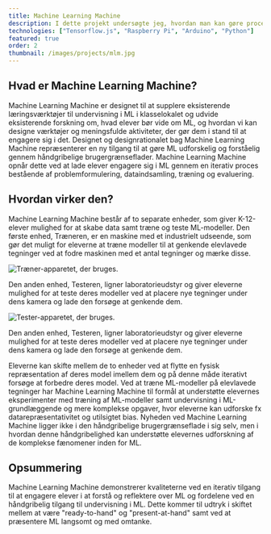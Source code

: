 ```yaml
---
title: Machine Learning Machine
description: I dette projekt undersøgte jeg, hvordan man kan gøre processer og aspekter af ML håndgribelige gennem designet af Machine Learning Machine; en håndgribelig brugergrænseflade, som gør det muligt for studerende at skabe deres egne datasæt ved hjælp af pen og papir og iterativt opbygge og teste ML-modeller med disse data.
technologies: ["Tensorflow.js", "Raspberry Pi", "Arduino", "Python"]
featured: true
order: 2
thumbnail: /images/projects/mlm.jpg
---
```


## Hvad er Machine Learning Machine?
Machine Learning Machine er designet til at supplere eksisterende læringsværktøjer til undervisning i ML i klasselokalet og udvide eksisterende forskning om, hvad elever bør vide om ML, og hvordan vi kan designe værktøjer og meningsfulde aktiviteter, der gør dem i stand til at engagere sig i det. Designet og designrationalet bag Machine Learning Machine repræsenterer en ny tilgang til at gøre ML udforskelig og forståelig gennem håndgribelige brugergrænseflader. Machine Learning Machine opnår dette ved at lade elever engagere sig i ML gennem en iterativ proces bestående af problemformulering, dataindsamling, træning og evaluering.

## Hvordan virker den?
Machine Learning Machine består af to separate enheder, som giver K-12-elever mulighed for at skabe data samt træne og teste ML-modeller. Den første enhed, Træneren, er en maskine med et industrielt udseende, som gør det muligt for eleverne at træne modeller til at genkende elevlavede tegninger ved at fodre maskinen med et antal tegninger og mærke disse.

![Træner-apparetet, der bruges.](/images/projects/trainer.png)

Den anden enhed, Testeren, ligner laboratorieudstyr og giver eleverne mulighed for at teste deres modeller ved at placere nye tegninger under dens kamera og lade den forsøge at genkende dem.

![Tester-apparetet, der bruges.](/images/projects/evaluator.png)

Den anden enhed, Testeren, ligner laboratorieudstyr og giver eleverne mulighed for at teste deres modeller ved at placere nye tegninger under dens kamera og lade den forsøge at genkende dem.


Eleverne kan skifte mellem de to enheder ved at flytte en fysisk repræsentation af deres model imellem dem og på denne måde iterativt forsøge at forbedre deres model. Ved at træne ML-modeller på elevlavede tegninger har Machine Learning Machine til formål at understøtte elevernes eksperimenter med træning af ML-modeller samt undervisning i ML-grundlæggende og mere komplekse opgaver, hvor eleverne kan udforske fx datarepræsentativitet og utilsigtet bias. Nyheden ved Machine Learning Machine ligger ikke i den håndgribelige brugergrænseflade i sig selv, men i hvordan denne håndgribelighed kan understøtte elevernes udforskning af de komplekse fænomener inden for ML.

## Opsummering
Machine Learning Machine demonstrerer kvaliteterne ved en iterativ tilgang til at engagere elever i at forstå og reflektere over ML og fordelene ved en håndgribelig tilgang til undervisning i ML. Dette kommer til udtryk i skiftet mellem at være "ready-to-hand" og "present-at-hand" samt ved at præsentere ML langsomt og med omtanke.
